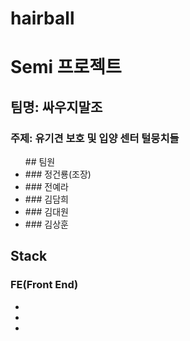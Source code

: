 # hairball
# Semi 프로젝트
## 팀명: 싸우지말조
### 주제: 유기견 보호 및 입양 센터 털뭉치들


<ul>
  ## 팀원
  <li>### 정건룡(조장)</li>
  <li>### 전예라</li>
  <li>### 김담희</li>
  <li>### 김대원</li>
  <li>### 김상훈</li>
</ul>






## Stack

### FE(Front End)
<ul>
  <li></li>
  <li></li>
  <li></li>
</ul>



